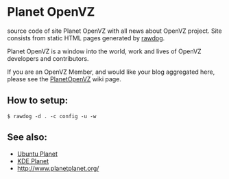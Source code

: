 # Planet OpenVZ

source code of site Planet OpenVZ with all news about OpenVZ project.
Site consists from static HTML pages generated by
[rawdog](http://offog.org/code/rawdog/).

Planet OpenVZ is a window into the world, work and lives of OpenVZ developers
and contributors.

If you are an OpenVZ Member, and would like your blog aggregated here, please
see the [PlanetOpenVZ](https://openvz.org/PlanetOpenVZ) wiki page.

## How to setup:

```
$ rawdog -d . -c config -u -w
```

## See also:

* [Ubuntu Planet](http://planet.ubuntu.com/)
* [KDE Planet](https://planetkde.org/)
* http://www.planetplanet.org/
